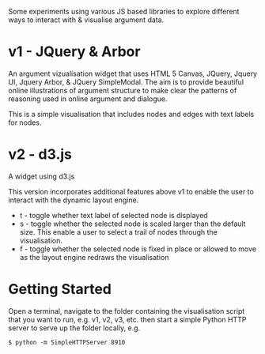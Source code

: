 Some experiments using various JS based libraries to explore different ways to interact with & visualise argument data.


v1 - JQuery & Arbor
===================

An argument vizualisation widget that uses HTML 5 Canvas, JQuery, Jquery UI, Jquery Arbor, & JQuery SimpleModal. The aim is to provide beautiful online illustrations of argument structure to make clear the patterns of reasoning used in online argument and dialogue.

This is a simple visualisation that includes nodes and edges with text labels for nodes.


v2 - d3.js
==========

A widget using d3.js

This version incorporates additional features above v1 to enable the user to interact with the dynamic layout engine.

* t - toggle whether text label of selected node is displayed
* s - toggle whether the selected node is scaled larger than the default size. This enable a user to select a trail of nodes through the visualisation.
* f - toggle whether the selected node is fixed in place or allowed to move as the layout engine redraws the visualisation


Getting Started
===============

Open a terminal, navigate to the folder containing the visualisation script that you want to run, e.g. v1, v2, v3, etc. then start a simple Python HTTP server to serve up the folder locally, e.g. 


    $ python -m SimpleHTTPServer 8910


